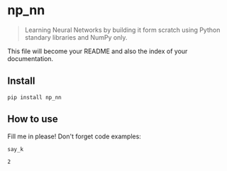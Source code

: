 # np_nn
> Learning Neural Networks by building it form scratch using Python standary libraries and NumPy only.


This file will become your README and also the index of your documentation.

## Install

`pip install np_nn`

## How to use

Fill me in please! Don't forget code examples:

```python
say_k
```




    2


